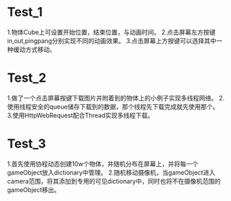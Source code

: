 # Test_1
1.物体Cube上可设置开始位置，结束位置，与动画时间。
2.点击屏幕左方按键in,out,pingpang分别实现不同的动画效果。
3.点击屏幕上方按键可以选择其中一种缓动方式移动。
# Test_2
1.做了一个点击屏幕按键下载图片并附着到的物体上的小例子实现多线程网络。
2.使用线程安全的queue储存下载到的数据，那个线程先下载完成就先使用那个。
3.使用HttpWebRequest配合Thread实现多线程下载。
# Test_3
1.首先使用协程动态创建10w个物体，并随机分布在屏幕上，并将每一个gameObject放入dictionary中管理。
2.随机移动摄像机，当gameObject进入camera范围，将其添加到专用的可见dictionary中，同时也将不在摄像机范围的gameObject移出。
